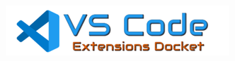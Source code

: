 <!-- # VS Code Extensions Docket -->
 <img src="/icons/logo.png" alt="VSCode Extensions Docket"> 
 
 
 


<!-- VSCode https://code.visualstudio.com/ -->
<!-- Extensions https://marketplace.visualstudio.com/VSCode -->

